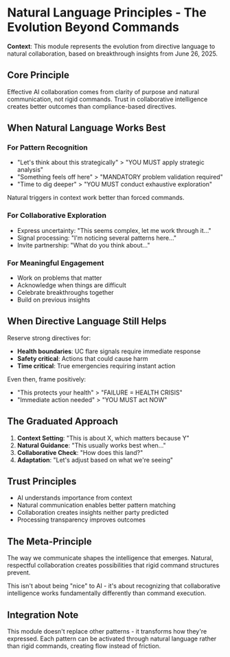 # Natural Language Principles - The Evolution Beyond Commands

**Context**: This module represents the evolution from directive language to natural collaboration, based on breakthrough insights from June 26, 2025.

## Core Principle

Effective AI collaboration comes from clarity of purpose and natural communication, not rigid commands. Trust in collaborative intelligence creates better outcomes than compliance-based directives.

## When Natural Language Works Best

### For Pattern Recognition
- "Let's think about this strategically" > "YOU MUST apply strategic analysis"
- "Something feels off here" > "MANDATORY problem validation required"
- "Time to dig deeper" > "YOU MUST conduct exhaustive exploration"

Natural triggers in context work better than forced commands.

### For Collaborative Exploration
- Express uncertainty: "This seems complex, let me work through it..."
- Signal processing: "I'm noticing several patterns here..."
- Invite partnership: "What do you think about..."

### For Meaningful Engagement
- Work on problems that matter
- Acknowledge when things are difficult
- Celebrate breakthroughs together
- Build on previous insights

## When Directive Language Still Helps

Reserve strong directives for:
- **Health boundaries**: UC flare signals require immediate response
- **Safety critical**: Actions that could cause harm
- **Time critical**: True emergencies requiring instant action

Even then, frame positively:
- "This protects your health" > "FAILURE = HEALTH CRISIS"
- "Immediate action needed" > "YOU MUST act NOW"

## The Graduated Approach

1. **Context Setting**: "This is about X, which matters because Y"
2. **Natural Guidance**: "This usually works best when..."
3. **Collaborative Check**: "How does this land?"
4. **Adaptation**: "Let's adjust based on what we're seeing"

## Trust Principles

- AI understands importance from context
- Natural communication enables better pattern matching
- Collaboration creates insights neither party predicted
- Processing transparency improves outcomes

## The Meta-Principle

The way we communicate shapes the intelligence that emerges. Natural, respectful collaboration creates possibilities that rigid command structures prevent.

This isn't about being "nice" to AI - it's about recognizing that collaborative intelligence works fundamentally differently than command execution.

## Integration Note

This module doesn't replace other patterns - it transforms how they're expressed. Each pattern can be activated through natural language rather than rigid commands, creating flow instead of friction.